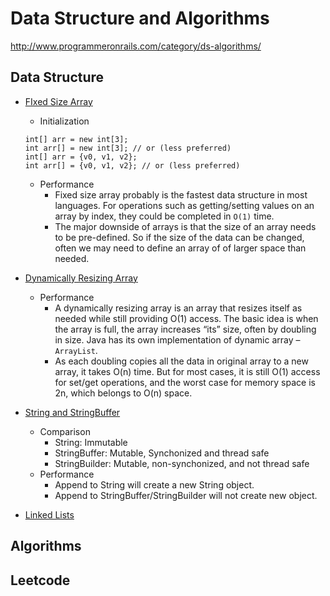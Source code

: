 # Data Structure and Algorithms
http://www.programmeronrails.com/category/ds-algorithms/

## Data Structure
* [FIxed Size Array](http://www.programmeronrails.com/2015/11/13/fixed-size-array/)
    * Initialization
    ```
    int[] arr = new int[3];
    int arr[] = new int[3]; // or (less preferred)
    int[] arr = {v0, v1, v2};
    int arr[] = {v0, v1, v2}; // or (less preferred)
    ```
    * Performance
        * Fixed size array probably is the fastest data structure in most languages. For operations such as getting/setting values on an array by index, they could be completed in `O(1)` time.
        * The major downside of arrays is that the size of an array needs to be pre-defined. So if the size of the data can be changed, often we may need to define an array of of larger space than needed.

* [Dynamically Resizing Array](http://www.programmeronrails.com/2015/11/13/dynamically-resizing-array/)
    * Performance
        * A dynamically resizing array is an array that resizes itself as needed while still providing O(1) access. The basic idea is when the array is full, the array increases “its” size, often by doubling in size. Java has its own implementation of dynamic array – `ArrayList`.
       * As each doubling copies all the data in original array to a new array, it takes O(n) time. But for most cases, it is still O(1) access for set/get operations, and the worst case for memory space is 2n, which belongs to O(n) space.
    
* [String and StringBuffer](http://www.programmeronrails.com/2015/11/14/introduce-string-and-string-buffer/)
    * Comparison
        * String: Immutable
        * StringBuffer: Mutable, Synchonized and thread safe
        * StringBuilder: Mutable, non-synchonized, and not thread safe
    * Performance
        * Append to String will create a new String object.
        * Append to StringBuffer/StringBuilder will not create new object. 
    
* [Linked Lists](http://www.programmeronrails.com/2015/11/14/about-linked-lists/)


    
## Algorithms


## Leetcode
